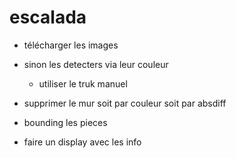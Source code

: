 # escalada


- télécharger les images 

- sinon les detecters via leur couleur

    - utiliser le truk manuel

- supprimer le mur soit par couleur soit par absdiff

- bounding les pieces

- faire un display avec les info
